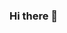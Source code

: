 ### Hi there 👋

<!--
**mdelaba/mdelaba** is a ✨ _special_ ✨ repository because its `README.md` (this file) appears on your GitHub profile.

Here are some ideas to get you started:

- 🔭 I’m currently working on several of my own projects involving automation, robot control, and webscraping.
- 🌱 I’m currently learning more advanced neural networks for use in automation.

- 📫 How to reach me: mdelabastide.hba2023@ivey.ca
- 😄 Pronouns: He/him

- ⚡ Why did the programmer quite his job? Because he didn't get arrays :(

-->
